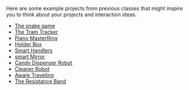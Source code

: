 Here are some example projects from previous classes that might inspire you to think about your projects and interaction ideas.

<ul class="ul1">
  <li class="li3"><span class="s2"><a href="https://github.com/virtuositeit/The-New-Snake-Game"><span class="s3">The snake game</span></a></span><span class="s4"><br>
</span></li>
  <li class="li3"><span class="s2"><a href="https://github.com/dingaaling/tramTracker/wiki"><span class="s3">The Tram Tracker</span></a></span><span class="s4"><br>
</span></li>
  <li class="li3"><span class="s2"><a href="https://github.com/pengfuyuzhen/CS5424/wiki/Final-project:-Piano-master"><span class="s3">Piano Master</span></a><a href="https://docs.google.com/presentation/d/1TB_o1lYtKmQ6Is62QI1RTLBvVktlehbFknRki7Lys6Q/edit#slide=id.g3966811d66_0_5"><span class="s3">Ring </span></a></span><span class="s4"><br>
</span></li>
  <li class="li3"><span class="s2"><a href="https://docs.google.com/presentation/d/1TB_o1lYtKmQ6Is62QI1RTLBvVktlehbFknRki7Lys6Q/edit#slide=id.g3966811d66_0_5"><span class="s3">Holder Box</span></a></span><span class="s4"><br>
</span></li>
  <li class="li3"><span class="s2"><a href="https://drive.google.com/file/d/11dQcwMU26xaYNl8jtSLo_kjUJpHWZOfD/view?usp=sharing"><span class="s3">Smart Handlers</span></a></span><span class="s4"><br>
</span></li>
  <li class="li3"><span class="s2"><a href="https://github.com/emtseng/smart-mirror/wiki"><span class="s3">smart Mirror</span></a></span><span class="s4"><br>
</span></li>
  <li class="li3"><span class="s2"><a href="https://drive.google.com/file/d/1j0abdHWvuZ-SIGjCflswKtyhdRG3Yqzm/view"><span class="s3">Candy Dispenser Robot</span></a></span><span class="s4"><br>
</span></li>
  <li class="li3"><span class="s2"><a href="https://github.com/lannieme/CleanerRobot/wiki/About"><span class="s3">Cleaner Robot</span></a></span><span class="s4"><br>
</span></li>
  <li class="li3"><span class="s2"><a href="https://docs.google.com/document/d/1r4mLcyYLvzWsRXH5f7OE-PO5l_kC1H0GM2M7fCcsgRY/edit"><span class="s3">Aware Traveling</span></a></span><span class="s4"><br>
</span></li>
  <li class="li3"><span class="s2"><a href="https://github.com/TheResistanceBand/theResistanceBand/wiki"><span class="s3">The Resistance Band</span></a></span><span class="s4"><br>
</span></li>
</ul>